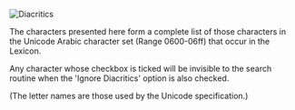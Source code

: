 
![Diacritics](/images/options_diacritics.png)

The characters presented here form a complete list of those characters in the Unicode Arabic character set (Range 0600-06ff) that occur in the Lexicon.

Any character whose checkbox is ticked will be invisible to the search routine when the 'Ignore Diacritics' option is also checked.

(The letter names are those used by the Unicode specification.)
